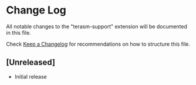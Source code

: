 # Change Log

All notable changes to the "terasm-support" extension will be documented in this file.

Check [Keep a Changelog](http://keepachangelog.com/) for recommendations on how to structure this file.

## [Unreleased]

- Initial release